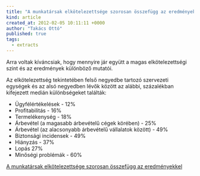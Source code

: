 ```yaml
---
title: "A munkatársak elkötelezettsége szorosan összefügg az eredményekkel"
kind: article
created_at: 2012-02-05 10:11:11 +0000
author: "Takács Ottó"
published: true
tags: 
  - extracts
---
```

Arra voltak kíváncsiak, hogy mennyire jár együtt a magas elkötelezettségi szint és az eredmények különböző mutatói.

Az elkötelezettség tekintetében felső negyedbe tartozó szervezeti egységek és az alsó negyedben lévők között az alábbi, százalékban kifejezett medián különbségeket találták:

- Ügyfélértékelések - 12%
- Profitabilitás - 16%
- Termelékenység - 18%
- Árbevétel (a magasabb árbevételű cégek körében) - 25%
- Árbevétel (az alacsonyabb árbevételű vállalatok között) - 49%
- Biztonsági incidensek - 49%
- Hiányzás - 37%
- Lopás 27%
- Minőségi problémák - 60%

[A munkatársak elkötelezettsége szorosan összefügg az eredményekkel](http://tudatosvezetes.blogspot.com/2012/01/munkatarsak-elkotelezettsege-szorosan.html)

<div class='old-comments'></div>